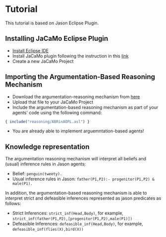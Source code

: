 # Tutorial

This tutorial is based on Jason Eclipse Plugin. 

## Installing JaCaMo Eclipse Plugin
- [Install Eclipse IDE](https://www.eclipse.org/downloads/)
- Install JaCaMo plugin following the instruction in this [link](http://jacamo.sourceforge.net/eclipseplugin/tutorial/)
- Create a new JaCaMo Project 


## Importing the Argumentation-Based Reasoning Mechanism

- Download the argumentation-reasoning mechanism from [here](../ABRinAOPL/src/reasonig/arb.asl)
- Upload that file to your JaCaMo Project
- Include the argumentation-based reasoning mechanism as part of your agents' code using the following command:
> 
```javascript
{ include("reasoning/ABRinAOPL.asl") }
```

- You are already able to implement arguemntation-based agents!

## Knowledge representation

The argumentation reasoning mechanism will interpret all beliefs and (usual) inference rules in Jason agents:
- Belief: `penguin(tweety).`
- Usual inference rules in Jason: `father(P1,P2):- progenitor(P1,P2) & male(P1).`

In addition, the argumentation-based reasoning mechanism is able to interpret strict and defeasible inferences represented as jason predicates as follows:
- Strict Inferences: `strict_inf(Head,Body)`, for example, `strict_inf(father(P1,P2),[progenitor(P1,P2),male(P1)])`
- Defeasible Inferences: `defeasible_inf(Head,Body)`, for example, `defeasible_inf(flies(X),bird(X))`
